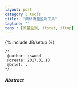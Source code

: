 ```yaml
---
layout: post
category : tools
title:	"网络流量监测工具"
tagline: ""
tags : [流量监测, ifstat, iftop]
---
```

{% include JB/setup %}

	/*
	 @author: zswood
	 @create: 2017.01.10
	 @brief: .
	*/
  

#### *Abstract*